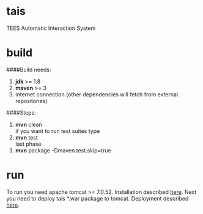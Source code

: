 tais
====

TEES Automatic Interaction System

build
=====
####Build needs:
1. <b>jdk</b> >= 1.8<br />
2. <b>maven</b> >= 3<br />
3. internet connection (other dependencies will fetch from external repositories)

####Steps:
1. <b>mvn</b> clean<br />
if you want to run test suites type<br />
2. <b>mvn</b> test<br />
last phase<br />
3. <b>mvn</b> package -Dmaven.test.skip=true<br />

run
===
To run you need apache tomcat >= 7.0.52. Installation described <a href="http://tomcat.apache.org/tomcat-7.0-doc/appdev/installation.html">here</a>. Next you need to deploy tais *.war package to tomcat. Deployment described <a href="https://tomcat.apache.org/tomcat-7.0-doc/appdev/deployment.html">here</a>.
